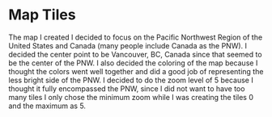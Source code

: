 # Map Tiles
The map I created I decided to focus on the Pacific Northwest Region of the United States and Canada (many people include Canada as the PNW). I decided the center point to be Vancouver, BC, Canada since that seemed to be the center of the PNW. I also decided the coloring of the map because I thought the colors went well together and did a good job of representing the less bright side of the PNW. I decided to do the zoom level of 5 because I thought it fully encompassed the PNW, since I did not want to have too many tiles I only chose the minimum zoom while I was creating the tiles 0 and the maximum as 5.
